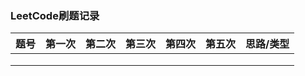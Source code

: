 ### LeetCode刷题记录

| 题号 | 第一次 | 第二次 | 第三次 | 第四次 | 第五次 | 思路/类型 |
| :--: | :----: | ------ | ------ | ------ | ------ | --------- |
|      |        |        |        |        |        |           |
|      |        |        |        |        |        |           |
|      |        |        |        |        |        |           |

